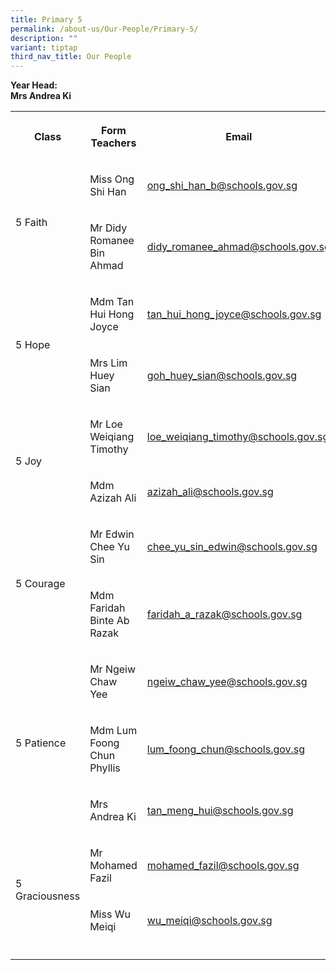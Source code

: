 ```yaml
---
title: Primary 5
permalink: /about-us/Our-People/Primary-5/
description: ""
variant: tiptap
third_nav_title: Our People
---
```

<p><strong>Year Head:</strong>
<br><strong>Mrs Andrea Ki</strong>
</p>
<table style="minWidth: 75px">
<colgroup>
<col>
<col>
<col>
</colgroup>
<tbody>
<tr>
<th rowspan="1" colspan="1">
<p>Class</p>
</th>
<th rowspan="1" colspan="1">
<p>Form Teachers</p>
</th>
<th rowspan="1" colspan="1">
<p>Email</p>
</th>
</tr>
<tr>
<td rowspan="2" colspan="1">
<p>5 Faith</p>
</td>
<td rowspan="1" colspan="1">
<p>Miss Ong Shi Han</p>
</td>
<td rowspan="1" colspan="1">
<p><a href="mailto:ong_shi_han_b@schools.gov.sg" rel="noopener noreferrer nofollow" target="_blank">ong_shi_han_b@schools.gov.sg</a>
</p>
</td>
</tr>
<tr>
<td rowspan="1" colspan="1">
<p>Mr Didy Romanee Bin Ahmad</p>
</td>
<td rowspan="1" colspan="1">
<p><a href="mailto:didy_romanee_ahmad@schools.gov.sg" rel="noopener noreferrer nofollow" target="_blank">didy_romanee_ahmad@schools.gov.sg</a>
</p>
</td>
</tr>
<tr>
<td rowspan="2" colspan="1">
<p>5 Hope</p>
</td>
<td rowspan="1" colspan="1">
<p>Mdm Tan Hui Hong Joyce</p>
</td>
<td rowspan="1" colspan="1">
<p><a href="mailto:tan_hui_hong_joyce@schools.gov.sg" rel="noopener noreferrer nofollow" target="_blank">tan_hui_hong_joyce@schools.gov.sg</a>
</p>
</td>
</tr>
<tr>
<td rowspan="1" colspan="1">
<p>Mrs Lim Huey Sian</p>
</td>
<td rowspan="1" colspan="1">
<p><a href="mailto:goh_huey_sian@schools.gov.sg" rel="noopener noreferrer nofollow" target="_blank">goh_huey_sian@schools.gov.sg</a>
</p>
</td>
</tr>
<tr>
<td rowspan="2" colspan="1">
<p>5 Joy</p>
</td>
<td rowspan="1" colspan="1">
<p>Mr Loe Weiqiang Timothy</p>
</td>
<td rowspan="1" colspan="1">
<p><a href="mailto:loe_weiqiang_timothy@schools.gov.sg" rel="noopener noreferrer nofollow" target="_blank">loe_weiqiang_timothy@schools.gov.sg</a>
</p>
</td>
</tr>
<tr>
<td rowspan="1" colspan="1">
<p>Mdm Azizah Ali</p>
</td>
<td rowspan="1" colspan="1">
<p><a href="mailto:azizah_ali@schools.gov.sg" rel="noopener noreferrer nofollow" target="_blank">azizah_ali@schools.gov.sg</a>
</p>
</td>
</tr>
<tr>
<td rowspan="2" colspan="1">
<p>5 Courage</p>
</td>
<td rowspan="1" colspan="1">
<p>Mr Edwin Chee Yu Sin</p>
</td>
<td rowspan="1" colspan="1">
<p><a href="mailto:chee_yu_sin_edwin@schools.gov.sg" rel="noopener noreferrer nofollow" target="_blank">chee_yu_sin_edwin@schools.gov.sg</a>
</p>
</td>
</tr>
<tr>
<td rowspan="1" colspan="1">
<p>Mdm Faridah Binte Ab Razak</p>
</td>
<td rowspan="1" colspan="1">
<p><a href="mailto:faridah_a_razak@schools.gov.sg" rel="noopener noreferrer nofollow" target="_blank">faridah_a_razak@schools.gov.sg</a>
</p>
</td>
</tr>
<tr>
<td rowspan="3" colspan="1">
<p>5 Patience</p>
</td>
<td rowspan="1" colspan="1">
<p>Mr Ngeiw Chaw Yee</p>
</td>
<td rowspan="1" colspan="1">
<p><a href="mailto:ngeiw_chaw_yee@schools.gov.sg" rel="noopener noreferrer nofollow" target="_blank">ngeiw_chaw_yee@schools.gov.sg</a>
</p>
</td>
</tr>
<tr>
<td rowspan="1" colspan="1">
<p>Mdm Lum Foong Chun Phyllis</p>
</td>
<td rowspan="1" colspan="1">
<p><a href="mailto:lum_foong_chun@schools.gov.sg" rel="noopener noreferrer nofollow" target="_blank">lum_foong_chun@schools.gov.sg</a>
</p>
</td>
</tr>
<tr>
<td rowspan="1" colspan="1">
<p>Mrs Andrea Ki</p>
</td>
<td rowspan="1" colspan="1">
<p><a href="mailto:tan_meng_hui@schools.gov.sg" rel="noopener noreferrer nofollow" target="_blank">tan_meng_hui@schools.gov.sg</a>
</p>
</td>
</tr>
<tr>
<td rowspan="2" colspan="1">
<p>5 Graciousness</p>
</td>
<td rowspan="1" colspan="1">
<p>Mr Mohamed Fazil</p>
</td>
<td rowspan="1" colspan="1">
<p><a href="mailto:mohamed_fazil@schools.gov.sg" rel="noopener noreferrer nofollow" target="_blank">mohamed_fazil@schools.gov.sg</a>
</p>
</td>
</tr>
<tr>
<td rowspan="1" colspan="1">
<p>Miss Wu Meiqi</p>
</td>
<td rowspan="1" colspan="1">
<p><a href="mailto:wu_meiqi@schools.gov.sg" rel="noopener noreferrer nofollow" target="_blank">wu_meiqi@schools.gov.sg</a>
</p>
</td>
</tr>
<tr>
<td rowspan="1" colspan="1">
<p></p>
</td>
<td rowspan="1" colspan="1">
<p></p>
</td>
<td rowspan="1" colspan="1">
<p></p>
</td>
</tr>
</tbody>
</table>
<p></p>